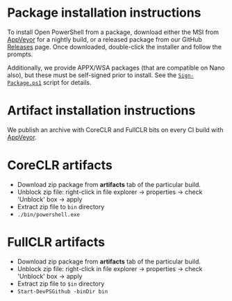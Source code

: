 Package installation instructions
=================================

To install Open PowerShell from a package, download either the MSI from
[AppVeyor][] for a nightly build, or a released package from our GitHub
[Releases][] page. Once downloaded, double-click the installer and follow the
prompts.

Additionally, we provide APPX/WSA packages (that are compatible on Nano also), but these must be self-signed prior to install. See the
[`Sign-Package.ps1`][signing] script for details.

[releases]: https://github.com/PowerShell/PowerShell/releases
[signing]: ../../tools/Sign-Package.ps1

Artifact installation instructions
==================================

We publish an archive with CoreCLR and FullCLR bits on every CI build
with [AppVeyor][].

[appveyor]: https://ci.appveyor.com/project/PowerShell/powershell

CoreCLR artifacts
=================

* Download zip package from **artifacts** tab of the particular build.
* Unblock zip file: right-click in file explorer -> properties ->
  check 'Unblock' box -> apply
* Extract zip file to `bin` directory
* `./bin/powershell.exe`

FullCLR artifacts
=================

* Download zip package from **artifacts** tab of the particular build.
* Unblock zip file: right-click in file explorer -> properties ->
  check 'Unblock' box -> apply
* Extract zip file to `$in` directory
* `Start-DevPSGithub -binDir bin`
